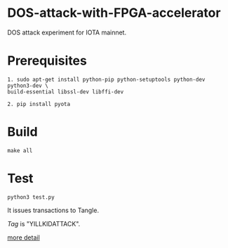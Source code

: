 # DOS-attack-with-FPGA-accelerator
DOS attack experiment for IOTA mainnet.

# Prerequisites

```
1. sudo apt-get install python-pip python-setuptools python-dev python3-dev \ 
build-essential libssl-dev libffi-dev

2. pip install pyota
```

# Build

```
make all
```



# Test

```
python3 test.py
```

It issues transactions to Tangle.

$Tag$ is "YILLKIDATTACK".



[more detail](https://hackmd.io/s/SkffgwLw7)
